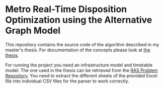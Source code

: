 # Metro Real-Time Disposition Optimization using the Alternative Graph Model

This repository contains the source code of the algorithm described in my master's thesis. For
documentation of the concepts please look at [the thesis](Thesis.pdf). 

For running the project you need an infrastructure model and timetable model. The one used in the
thesis can be retrieved from the [RAS Problem
Repository](https://connect.informs.org/railway-applications/new-item3/problem-repository16). You
need to extract the different sheets of the provided Excel file into individual CSV files for the
parser to work correctly.
